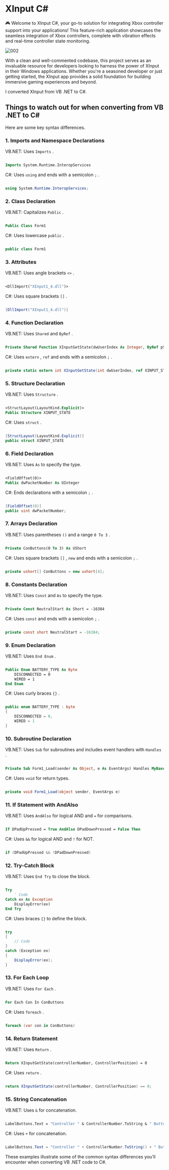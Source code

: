 # XInput C#

🎮 Welcome to XInput C#, your go-to solution for integrating Xbox controller support into your applications! This feature-rich application showcases the seamless integration of Xbox controllers, complete with vibration effects and real-time controller state monitoring.


![002](https://github.com/user-attachments/assets/a2e785c8-6ba1-4075-b337-2aaee643cd30)



With a clean and well-commented codebase, this project serves as an invaluable resource for developers looking to harness the power of XInput in their Windows applications. Whether you're a seasoned developer or just getting started, the XInput app provides a solid foundation for building immersive gaming experiences and beyond.



I converted XInput from VB .NET to C#.



## Things to watch out for when converting from VB .NET to C#

Here are some key syntax differences.

### 1. Imports and Namespace Declarations

VB.NET: Uses ```Imports``` .

```vb

Imports System.Runtime.InteropServices

```
C#: Uses ```using``` and ends with a semicolon ```;``` .

```csharp

using System.Runtime.InteropServices;

```

### 2. Class Declaration

VB.NET: Capitalizes ```Public``` .

```vb

Public Class Form1

```

C#: Uses lowercase ```public``` .

```csharp

public class Form1

```

### 3. Attributes

VB.NET: Uses angle brackets ```<>``` .

```vb

<DllImport("XInput1_4.dll")>

```

C#: Uses square brackets ```[]``` .

```csharp

[DllImport("XInput1_4.dll")]

```

### 4. Function Declaration

VB.NET: Uses ```Shared``` and ```ByRef``` .

```vb

Private Shared Function XInputGetState(dwUserIndex As Integer, ByRef pState As XINPUT_STATE) As Integer

```

C#: Uses ```extern``` , ```ref``` and ends with a semicolon ```;``` .

```csharp

private static extern int XInputGetState(int dwUserIndex, ref XINPUT_STATE pState);

```

### 5. Structure Declaration

VB.NET: Uses ```Structure``` .

```vb

<StructLayout(LayoutKind.Explicit)>
Public Structure XINPUT_STATE

```

C#: Uses ```struct``` .

```csharp

[StructLayout(LayoutKind.Explicit)]
public struct XINPUT_STATE

```

### 6. Field Declaration

VB.NET: Uses ```As``` to specify the type.

```vb

<FieldOffset(0)>
Public dwPacketNumber As UInteger

```

C#: Ends declarations with a semicolon ```;``` .

```csharp

[FieldOffset(0)]
public uint dwPacketNumber;

```

### 7. Arrays Declaration

VB.NET: Uses parentheses ```()``` and a range ```0 To 3``` .

```vb

Private ConButtons(0 To 3) As UShort

```

C#: Uses square brackets ```[]``` , ```new``` and ends with a semicolon ```;``` .

```csharp

private ushort[] ConButtons = new ushort[4];

```

### 8. Constants Declaration

VB.NET: Uses ```Const``` and ```As``` to specify the type.

```vb

Private Const NeutralStart As Short = -16384

```

C#: Uses ```const``` and ends with a semicolon ```;``` .

```csharp

private const short NeutralStart = -16384;

```

### 9. Enum Declaration

VB.NET: Uses ```End Enum``` .

```vb

Public Enum BATTERY_TYPE As Byte
    DISCONNECTED = 0
    WIRED = 1
End Enum

```

C#: Uses curly braces ```{}``` .

```csharp

public enum BATTERY_TYPE : byte
{
    DISCONNECTED = 0,
    WIRED = 1
}

```


### 10. Subroutine Declaration

VB.NET: Uses ```Sub``` for subroutines and includes event handlers with ```Handles``` .

```vb

Private Sub Form1_Load(sender As Object, e As EventArgs) Handles MyBase.Load

```

C#: Uses ```void``` for return types.

```csharp

private void Form1_Load(object sender, EventArgs e)

```

### 11. If Statement with AndAlso

VB.NET: Uses ```AndAlso``` for logical AND and ```=``` for comparisons.

```vb

If DPadUpPressed = True AndAlso DPadDownPressed = False Then

```

C#: Uses ```&&``` for logical AND and ```!``` for NOT.

```csharp

if (DPadUpPressed && !DPadDownPressed)

```

### 12. Try-Catch Block

VB.NET: Uses ```End Try``` to close the block.

```vb

Try
    ' Code
Catch ex As Exception
    DisplayError(ex)
End Try

```

C#: Uses braces ```{}``` to define the block.

```csharp

try
{
    // Code
}
catch (Exception ex)
{
    DisplayError(ex);
}

```

### 13. For Each Loop

VB.NET: Uses ```For Each``` .

```vb

For Each Con In ConButtons

```

C#: Uses ```foreach``` .

```csharp

foreach (var con in ConButtons)

```

### 14. Return Statement

VB.NET: Uses ```Return``` .

```vb

Return XInputGetState(controllerNumber, ControllerPosition) = 0

```

C#: Uses ```return``` .

```csharp

return XInputGetState(controllerNumber, ControllerPosition) == 0;

```

### 15. String Concatenation

VB.NET: Uses ```&``` for concatenation.

```vb

LabelButtons.Text = "Controller " & ControllerNumber.ToString & " Button: Up"

```

C#: Uses ```+``` for concatenation.

```csharp

LabelButtons.Text = "Controller " + ControllerNumber.ToString() + " Button: Up";

```


These examples illustrate some of the common syntax differences you'll encounter when converting VB .NET code to C#.




